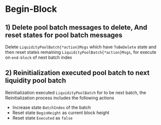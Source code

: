 <!--
order: 5
-->

# Begin-Block

## 1) Delete pool batch messages to delete, And reset states for pool batch messages  

Delete `LiquidityPoolBatch{*action}Msgs` which have `ToBeDelete` state and then reset states remaining `LiquidityPoolBatch{*action}Msgs`, for execute on `end-block` of next batch index 

## 2) Reinitialization executed pool batch to next liquidity pool batch 

Reinitialization executed `LiquidityPoolBatch` for to be next batch, the Reinitialization process includes the following actions
- Increase state `BatchIndex` of the batch
- Reset state `BeginHeight` as current block height
- Reset state `Executed` as `false`
